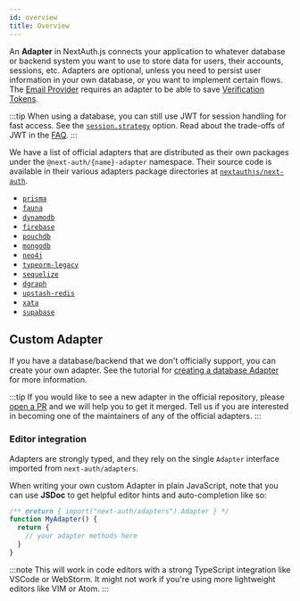 ```yaml
---
id: overview
title: Overview
---
```


An **Adapter** in NextAuth.js connects your application to whatever database or backend system you want to use to store data for users, their accounts, sessions, etc. Adapters are optional, unless you need to persist user information in your own database, or you want to implement certain flows. The [Email Provider](/providers/email) requires an adapter to be able to save [Verification Tokens](/adapters/models#verification-token).

:::tip
When using a database, you can still use JWT for session handling for fast access. See the [`session.strategy`](/configuration/options#session) option. Read about the trade-offs of JWT in the [FAQ](/faq#json-web-tokens).
:::

We have a list of official adapters that are distributed as their own packages under the `@next-auth/{name}-adapter` namespace. Their source code is available in their various adapters package directories at [`nextauthjs/next-auth`](https://github.com/nextauthjs/next-auth/tree/main/packages).

- [`prisma`](./prisma)
- [`fauna`](./fauna)
- [`dynamodb`](./dynamodb)
- [`firebase`](./firebase)
- [`pouchdb`](./pouchdb)
- [`mongodb`](./mongodb)
- [`neo4j`](./neo4j)
- [`typeorm-legacy`](./typeorm)
- [`sequelize`](./sequelize)
- [`dgraph`](./dgraph)
- [`upstash-redis`](./upstash-redis)
- [`xata`](./xata)
- [`supabase`](./supabase)

## Custom Adapter

If you have a database/backend that we don't officially support, you can create your own adapter.
See the tutorial for [creating a database Adapter](/tutorials/creating-a-database-adapter) for more information.

:::tip
If you would like to see a new adapter in the official repository, please [open a PR](https://github.com/nextauthjs/next-auth/issues/new) and we will help you to get it merged. Tell us if you are interested in becoming one of the maintainers of any of the official adapters.
:::

### Editor integration

Adapters are strongly typed, and they rely on the single `Adapter` interface imported from `next-auth/adapters`.

When writing your own custom Adapter in plain JavaScript, note that you can use **JSDoc** to get helpful editor hints and auto-completion like so:

```js
/** @return { import("next-auth/adapters").Adapter } */
function MyAdapter() {
  return {
    // your adapter methods here
  }
}
```

:::note
This will work in code editors with a strong TypeScript integration like VSCode or WebStorm. It might not work if you're using more lightweight editors like VIM or Atom.
:::
